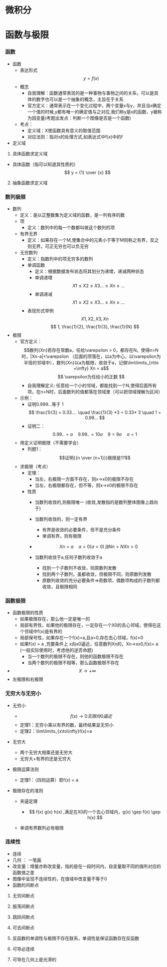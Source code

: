 # 微积分

# 函数与极限

### 函数

- 函数
  - 表达形式
   $$ y = f(x) $$
  - 概念
    - 自我理解：函数通常表现的是一种事物与事物之间的关系，可以是具体的数字也可以是一个抽象的概念，主旨在于关系
    - 官方定义：通常表示在一个变化过程中，两个变量x与y，并且当x确定一个值的时候,y都有唯一的确定值与之对应,我们称y是x的函数，y被称为因变量(考题出发点：判断一个图像是否是一个函数)
  - 考点：
    - 定义域：X使函数具有意义的取值范围
    - 对应法则：指对x的处理方式,如表达式中f(x)中的f
- 定义域
 1. 具体函数求定义域
  - 具体函数（指可以知道其性质的）
  $$ y = {1} \over {x} $$
 2. 抽象函数求定义域
 
### 数列极限

- 数列
  - 定义：是以正整数集为定义域的函数，是一列有序的数
  - 项
    - 定义：数列中的每一个数都叫做这个数列的项
  - 有界无界
    - 定义：如果存在一个M,使集合中的元素小于等于M则称之有界，反之则无界，可正无穷也可以负无穷
  - 无穷数列
    - 定义：指数列中的项无穷多的数列
    - 单调函数
      - 定义：根据数据发布状态将其划分为递增，递减两种状态
      - 单调递增
   $$ X1 \leq X2 \leq X3 ... \leq Xn \leq ...$$
      - 单调递减
   $$ X1 \geq X2 \geq X3 ... \geq Xn \geq ...$$
    - 表现形式举例
   $$ X1, X2, X3, Xn $$
   $$ 1, \frac{1}{2},  \frac{1}{3},  \frac{1}{N} $$
- 极限
  - 官方定义：$$数列{Xn}若存在常数a，任给\varepsilon > 0，都存在N。使得n>N时，|Xn-a|<\varepsilon （后面的项落在，以a为中心，以\varepsilon为半径的邻域中），数列{Xn}以a为极限，收敛于a，记做\lim\limits_{n\to +\infty} Xn = a$$ $$ \varepsilon为任给小的正数 $$
    - 自我理解定义: 任意给一个小的邻域，都能找到一个N,使得后面所有项，在n>N时，后面数列的值都落在领域里（可以把领域理解为区间）
  - 示例：
    - 证明0.999...等于 1
  $$
   \frac{1}{3} = 0.33.... \quad
    \frac{1}{3} *3 = 0.33* 3 \quad
   1 = 0.99...
  $$
    - 证明二：
  $$
   0.99.. = a \quad
   9.99.. = 10a \quad
   9 = 9a \quad
   a = 1
  $$
  - 用定义证明极限（不需要学会）
    - 列题1：$$证明{{n \over {n+1}}}极限是1?$$
  - 求极限（考点）
    - 定理：
      - 当左，右极限一方面不存在，则x->x0的极限不存在
      - 当左，右极限都存在，但不等，则x->x0的极限不存在
    - 性质
      - 当数列收敛的,则极限唯一 (收敛,发散指的是数列整体图像上趋向于)
      - 当数列收敛的，则一定有界
        - 有界是收敛的必要条件，但不是充分条件
        - 单调有界，则有极限

      - $$ {Xn = a \quad a>0(a<0) 当N n>N Xn > 0} $$
      - 当数列收敛于a,任何子数列收敛于a
        - 找到一个子数列不收敛，则原数列发散
        - 找到两个子数列，虽都收敛，但极限不同，则原数列发散
        - 原数列收敛的充分必要条件=>奇数项，偶数项构成的子数列都收敛，且极限相同

### 函数极限

- 函数极限的性质
  - 如果极限存在，那么他一定是唯一的
  - 局部有界性，如果他的极限存在，一定存在一个X0的去心邻域，使得在这个邻域中f(x)是有界的
  - 局部保号性，如果存在一个f(x)=a,且a>0,存在去心邻域，f(x)>0
  - 如果f(x) = a ,充要条件上 x向x0逼近，任意数列Xn的，Xn->xx0,f(x)= a (一般实际使用时，考虑他的逆否命题)
    - 当一个数列的极限不存在，则他的函数极限不存在
    - 当两个数列的极限不相等，那么函数极限不存在
- $$ X \to +\infty $$
- 左极限和右极限

### 无穷大与无穷小

- 无穷小
  - $$ f(x) \to 0 无限向0逼近 $$
  - 定理1：无穷小乘以有界的数，最终结果呈无穷小
  - 定理2：\lim\limits_{x\to\infty}f(x)=a
- 无穷大
  - 两个无穷大相乘还是无穷大
  - 无穷大+有界的还是无穷大

- 极限运算法则
  - 定理1：（四则运算）若f(x) = a

- 极限存在的准则
  - 夹逼定理
    - $$ f(x) g(x) h(x) ,满足在X0的一个去心邻域内，g(x) \gep f(x) \gep h(x) $$

  - 单调有界数列必有极限

### 连续性
 - 连续
  - 几何 ： 一笔画
 - 改变量：增量亦称改变量，指的是在一段时间内，自变量取不同的值所对应的函数值之差
 - 图像中呈现不连续性的，在值域中改变量不等于0
 - 函数的间断点
  1. 无穷间断点
  2. 振荡间断点
  3. 跳跃间断点
  4. 可去间断点

1. 反函数的单调性与极限不存在联系，单调性是保证函数存在反函数

1. 可导必连续
2. 可导在几何上是光滑的
